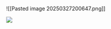 ![[Pasted image 20250327200647.png]]

![](https://5e.tools/img/bestiary/IDRotF/Grandolpha%20Muzgardt.webp)


